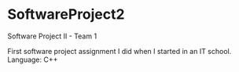 # SoftwareProject2
Software Project II - Team 1

First software project assignment I did when I started in an IT school. Language: C++
